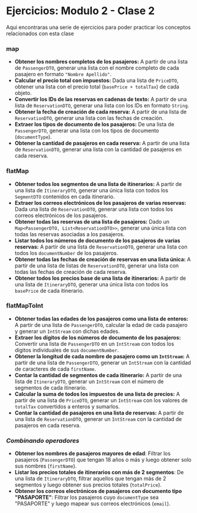 # Ejercicios: Modulo 2 - Clase 2

Aqui encontraras una serie de ejercicios para poder practicar los conceptos relacionados con esta clase

### **map**
- **Obtener los nombres completos de los pasajeros:** A partir de una lista de `PassengerDTO`, generar una lista con el nombre completo de cada pasajero en formato `"Nombre Apellido"`.
- **Calcular el precio total con impuestos:** Dada una lista de `PriceDTO`, obtener una lista con el precio total (`basePrice + totalTax`) de cada objeto.
- **Convertir los IDs de las reservas en cadenas de texto:** A partir de una lista de `ReservationDTO`, generar una lista con los IDs en formato `String`.
- **Obtener la fecha de creación de cada reserva:** A partir de una lista de `ReservationDTO`, generar una lista con las fechas de creación.
- **Extraer los tipos de documento de los pasajeros:** De una lista de `PassengerDTO`, generar una lista con los tipos de documento (`documentType`).
- **Obtener la cantidad de pasajeros en cada reserva:** A partir de una lista de `ReservationDTO`, generar una lista con la cantidad de pasajeros en cada reserva.

### **flatMap**
- **Obtener todos los segmentos de una lista de itinerarios:** A partir de una lista de `ItineraryDTO`, generar una única lista con todos los `SegmentDTO` contenidos en cada itinerario.
- **Extraer los correos electrónicos de los pasajeros de varias reservas:** Dada una lista de `ReservationDTO`, generar una lista con todos los correos electrónicos de los pasajeros.
- **Obtener todas las reservas de una lista de pasajeros:** Dado un `Map<PassengerDTO, List<ReservationDTO>>`, generar una única lista con todas las reservas asociadas a los pasajeros.
- **Listar todos los números de documento de los pasajeros de varias reservas:** A partir de una lista de `ReservationDTO`, generar una lista con todos los `documentNumber` de los pasajeros.
- **Obtener todas las fechas de creación de reservas en una lista única:** A partir de una lista de listas de `ReservationDTO`, generar una lista con todas las fechas de creación de cada reserva.
- **Obtener todos los precios base de una lista de itinerarios:** A partir de una lista de `ItineraryDTO`, generar una única lista con todos los `basePrice` de cada itinerario.


### **flatMapToInt**
- **Obtener todas las edades de los pasajeros como una lista de enteros:** A partir de una lista de `PassengerDTO`, calcular la edad de cada pasajero y generar un `IntStream` con dichas edades.
- **Extraer los dígitos de los números de documento de los pasajeros:** Convertir una lista de `PassengerDTO` en un `IntStream` con todos los dígitos individuales de sus `documentNumber`.
- **Obtener la longitud de cada nombre de pasajero como un `IntStream`:** A partir de una lista de `PassengerDTO`, generar un `IntStream` con la cantidad de caracteres de cada `firstName`.
- **Contar la cantidad de segmentos de cada itinerario:** A partir de una lista de `ItineraryDTO`, generar un `IntStream` con el número de segmentos de cada itinerario.
- **Calcular la suma de todos los impuestos de una lista de precios:** A partir de una lista de `PriceDTO`, generar un `IntStream` con los valores de `totalTax` convertidos a enteros y sumarlos.
- **Contar la cantidad de pasajeros en una lista de reservas:** A partir de una lista de `ReservationDTO`, generar un `IntStream` con la cantidad de pasajeros en cada reserva.

### ***Combinando operadores***

- **Obtener los nombres de pasajeros mayores de edad**: Filtrar los pasajeros (`PassengerDTO`) que tengan 18 años o más y luego obtener solo sus nombres (`firstName`).
- **Listar los precios totales de itinerarios con más de 2 segmentos**: De una lista de `ItineraryDTO`, filtrar aquellos que tengan más de 2 segmentos y luego obtener sus precios totales (`totalPrice`).
- **Obtener los correos electrónicos de pasajeros con documento tipo "PASAPORTE"**: Filtrar los pasajeros cuyo `documentType` sea "PASAPORTE" y luego mapear sus correos electrónicos (`email`).

